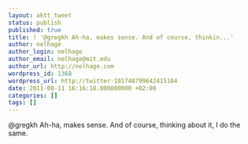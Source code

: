 ```yaml
---
layout: aktt_tweet
status: publish
published: true
title: ! '@gregkh Ah-ha, makes sense. And of course, thinkin...'
author: nelhage
author_login: nelhage
author_email: nelhage@mit.edu
author_url: http://nelhage.com
wordpress_id: 1368
wordpress_url: http://twitter-101748799642415104
date: 2011-08-11 16:16:18.000000000 +02:00
categories: []
tags: []
---
```

@gregkh Ah-ha, makes sense. And of course, thinking about it, I do the same.
